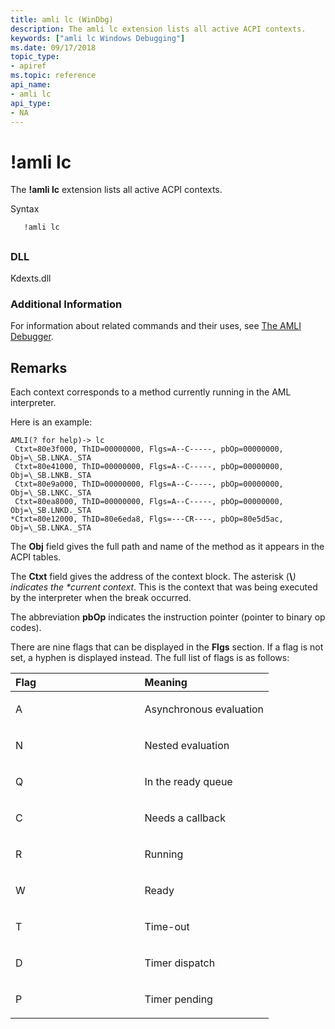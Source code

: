```yaml
---
title: amli lc (WinDbg)
description: The amli lc extension lists all active ACPI contexts.
keywords: ["amli lc Windows Debugging"]
ms.date: 09/17/2018
topic_type:
- apiref
ms.topic: reference
api_name:
- amli lc
api_type:
- NA
---
```


# !amli lc


The **!amli lc** extension lists all active ACPI contexts.

Syntax

```dbgcmd
   !amli lc
```

## <span id="ddk__amli_lc_dbg"></span><span id="DDK__AMLI_LC_DBG"></span>


### <span id="DLL"></span><span id="dll"></span>DLL

Kdexts.dll

### <span id="Additional_Information"></span><span id="additional_information"></span><span id="ADDITIONAL_INFORMATION"></span>Additional Information

For information about related commands and their uses, see [The AMLI Debugger](the-amli-debugger.md).

## Remarks

Each context corresponds to a method currently running in the AML interpreter.

Here is an example:

```console
AMLI(? for help)-> lc
 Ctxt=80e3f000, ThID=00000000, Flgs=A--C-----, pbOp=00000000, Obj=\_SB.LNKA._STA
 Ctxt=80e41000, ThID=00000000, Flgs=A--C-----, pbOp=00000000, Obj=\_SB.LNKB._STA
 Ctxt=80e9a000, ThID=00000000, Flgs=A--C-----, pbOp=00000000, Obj=\_SB.LNKC._STA
 Ctxt=80ea8000, ThID=00000000, Flgs=A--C-----, pbOp=00000000, Obj=\_SB.LNKD._STA
*Ctxt=80e12000, ThID=80e6eda8, Flgs=---CR----, pbOp=80e5d5ac, Obj=\_SB.LNKA._STA
```

The **Obj** field gives the full path and name of the method as it appears in the ACPI tables.

The **Ctxt** field gives the address of the context block. The asterisk (**\\**<em>) indicates the *current context</em>. This is the context that was being executed by the interpreter when the break occurred.

The abbreviation **pbOp** indicates the instruction pointer (pointer to binary op codes).

There are nine flags that can be displayed in the **Flgs** section. If a flag is not set, a hyphen is displayed instead. The full list of flags is as follows:

<table>
<colgroup>
<col width="50%" />
<col width="50%" />
</colgroup>
<thead>
<tr class="header">
<th align="left">Flag</th>
<th align="left">Meaning</th>
</tr>
</thead>
<tbody>
<tr class="odd">
<td align="left"><p>A</p></td>
<td align="left"><p>Asynchronous evaluation</p></td>
</tr>
<tr class="even">
<td align="left"><p>N</p></td>
<td align="left"><p>Nested evaluation</p></td>
</tr>
<tr class="odd">
<td align="left"><p>Q</p></td>
<td align="left"><p>In the ready queue</p></td>
</tr>
<tr class="even">
<td align="left"><p>C</p></td>
<td align="left"><p>Needs a callback</p></td>
</tr>
<tr class="odd">
<td align="left"><p>R</p></td>
<td align="left"><p>Running</p></td>
</tr>
<tr class="even">
<td align="left"><p>W</p></td>
<td align="left"><p>Ready</p></td>
</tr>
<tr class="odd">
<td align="left"><p>T</p></td>
<td align="left"><p>Time-out</p></td>
</tr>
<tr class="even">
<td align="left"><p>D</p></td>
<td align="left"><p>Timer dispatch</p></td>
</tr>
<tr class="odd">
<td align="left"><p>P</p></td>
<td align="left"><p>Timer pending</p></td>
</tr>
</tbody>
</table>

 

 

 





